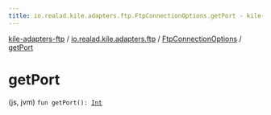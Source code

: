 ```yaml
---
title: io.realad.kile.adapters.ftp.FtpConnectionOptions.getPort - kile-adapters-ftp
---
```


[kile-adapters-ftp](../../index.html) / [io.realad.kile.adapters.ftp](../index.html) / [FtpConnectionOptions](index.html) / [getPort](./get-port.html)

# getPort

(js, jvm) `fun getPort(): `[`Int`](https://kotlinlang.org/api/latest/jvm/stdlib/kotlin/-int/index.html)
